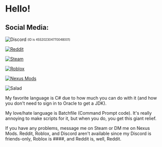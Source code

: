 # Hello!
## Social Media:
![Discord](https://img.shields.io/badge/TheTank20-%237601-5865F2?style=flat-square) <sub><sup>(ID is 455202304770048001)</sup></sub>

[![Reddit](https://img.shields.io/badge/TheTank18-Reddit-FF4500?style=flat-square)](https://www.reddit.com/u/TheTank18)

[![Steam](https://img.shields.io/badge/thepwrtank18-Steam-2a475e?style=flat-square)](https://steamcommunity.com/id/thepwrtank18)

[![Roblox](https://img.shields.io/badge/superspeed541-Roblox-c61236?style=flat-square)](https://www.roblox.com/users/373987692/profile)

[![Nexus Mods](https://img.shields.io/badge/TheTank2007-Nexus-DA8E35?style=flat-square)](https://www.nexusmods.com/users/56217027)

![Salad](https://img.shields.io/badge/I2TV5L-Salad-%23B2D530?style=flat-square)

My favorite language is C#  due to how much you can do with it (and how you don't need to sign in to Oracle to get a JDK).

My love/hate language is Batchfile (Command Prompt code). It's really annoying to make scripts for it, but when you do, you get this giant relief.

If you have any problems, message me on Steam or DM me on Nexus Mods. Reddit, Roblox, and Discord aren't available since my Discord is friends-only, Roblox is ####, and Reddit is, well, Reddit.
